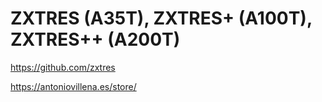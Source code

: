 # ZXTRES (A35T), ZXTRES+ (A100T), ZXTRES++ (A200T)

https://github.com/zxtres

https://antoniovillena.es/store/

